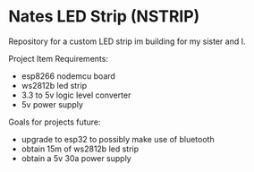 # Nates LED Strip (NSTRIP)
Repository for a custom LED strip im building for my sister and I.

Project Item Requirements:
- esp8266 nodemcu board
- ws2812b led strip
- 3.3 to 5v logic level converter
- 5v power supply

Goals for projects future:
- upgrade to esp32 to possibly make use of bluetooth
- obtain 15m of ws2812b led strip
- obtain a 5v 30a power supply